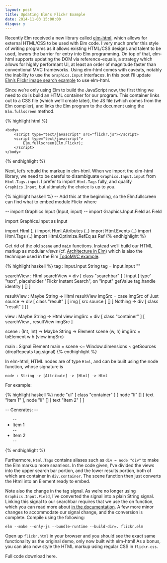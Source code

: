 ```yaml
---
layout: post
title: Updating Elm's Flickr Example
date: 2014-11-03 15:00:00
disqus: y
---
```


Recently Elm received a new library called [elm-html](http://elm-lang.org/blog/Blazing-Fast-Html.elm), which allows for external HTML/CSS to be used with Elm code. I very much prefer this style of writing programs as it allows existing HTML/CSS designs and talent to be used, lowers the barrier for entry into Elm programming. On top of that, elm-html supports updating the DOM via reference-equals, a strategy which allows for highly performant UI, at least an order of magnitude faster than conventional MVC frameworks. Using elm-html comes with caveats, notably the inability to use the `Graphics.Input` interfaces. In this post I’ll update [Elm’s Flickr image search example](http://elm-lang.org/edit/examples/Intermediate/Flickr.elm) to use elm-html.

Since we’re only using Elm to build the JavaScript now, the first thing we need to do is build an HTML container for our program. This container links out to a CSS file (which we’ll create later), the JS file (which comes from the Elm compiler), and links the Elm program to the document using the `Elm.fullscreen` method.

{% highlight html %}
<!DOCTYPE html>
<html>
    <head>
        <title>Flickr Image Search</title>
        <link rel="stylesheet" type="text/css" href="flickr.css" />
    </head>
 
    <body>
        <script type="text/javascript" src="flickr.js"></script>
        <script type="text/javascript">
            Elm.fullscreen(Elm.Flickr);
        </script>
    </body>
</html>
{% endhighlight %}

Next, let’s rebuild the markup in elm-html. When we import the elm-html library, we need to be careful to disambiguate `Graphics.Input.input` from `Html.Tags.input`. I prefer to import `Html.Tags` fully, and qualify `Graphics.Input`, but ultimately the choice is up to you.

{% highlight haskell %}
-- Add this at the beginning, so the Elm.fullscreen can find what to embed
module Flickr where
 
-- import Graphics.Input (Input, input)
-- import Graphics.Input.Field as Field
 
import Graphics.Input as Input
 
import Html (..)
import Html.Attributes (..)
import Html.Events (..)
import Html.Tags (..)
import Html.Optimize.RefEq as Ref
{% endhighlight %}

Get rid of the old `scene` and `main` functions. Instead we’ll build our HTML markup as modular *views* (cf. [Architecture in Elm](https://gist.github.com/evancz/2b2ba366cae1887fe621)) which is also the technique used in the Elm [TodoMVC example](https://github.com/evancz/elm-todomvc/blob/master/Todo.elm).

{% highlight haskell %}
tag : Input.Input String
tag = Input.input ""
 
searchView : Html
searchView =
    div
        [ class "searchbar" ]
        [ input [ type' "text", placeholder "Flickr Instant Search", on "input" getValue tag.handle identity ] [] ]
 
resultView : Maybe String -> Html
resultView imgSrc =
    case imgSrc of
        Just source -> div [ class "result" ] [ img [ src source ] [] ]
        Nothing -> div [ class "result" ] []
 
view : Maybe String -> Html
view imgSrc =
    div
        [ class "container" ]
        [ searchView
        , resultView imgSrc
        ]
 
scene : (Int, Int) -> Maybe String -> Element
scene (w, h) imgSrc = toElement w h (view imgSrc)
 
main : Signal Element
main = scene <~ Window.dimensions
              ~ getSources (dropRepeats tag.signal)
{% endhighlight %}

In elm-html, HTML nodes are of type `Html`, and can be built using the node function, whose signature is

```
node : String -> [Attribute] -> [Html] -> Html
```

For example:

{% highlight haskell %}
node "ul" [ class "container" ] [ node "li" [] [ text "Item 1" ], node "li" [] [ text "Item 2" ] ]
 
-- Generates:
-- <ul class="container">
--   <li>Item 1</li>
--   <li>Item 2</li>
-- </ul>
{% endhighlight %}

Furthermore, `Html.Tags` contains aliases such as `div = node "div"` to make the Elm markup more seamless. In the code given, I’ve divided the views into the upper search bar portion, and the lower results portion, both of which are container in `div.container`. The scene function then just converts the Html into an Element ready to embed.

Note also the change in the tag signal. As we’re no longer using `Graphics.Input.Field`, I’ve converted the signal into a plain String signal. Linking this signal to our searchbar requires that we use the on function, which you can read more about [in the documentation](http://library.elm-lang.org/catalog/evancz-elm-html/0.3/Html). A few more minor changes to accommodate our signal change, and the conversion is complete. Compile using the following:

```
elm --make --only-js --bundle-runtime --build-dir=. flickr.elm
```

Open up `flickr.html` in your browser and you should see the exact same functionality as the original demo, only now built with elm-html! As a bonus, you can also now style the HTML markup using regular CSS in `flickr.css`.

Full code download here.